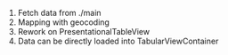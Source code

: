 1. Fetch data from ./main
2. Mapping with geocoding
3. Rework on PresentationalTableView
4. Data can be directly loaded into TabularViewContainer